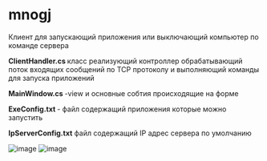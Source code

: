 # mnogj
Клиент для  запускающий приложения или выключающий компьютер по команде  сервера 

<b> ClientHandler.cs </b> класс реализующий  контроллер обрабатывающий поток входящих сообщений по TCP протоколу и выполняющий команды для запуска приложений
 
<b>MainWindow.cs </b>-view и основные собтия происходящие на форме

<b>ExeConfig.txt </b>- файл содержащий приложения которые можно запустить 

<b>IpServerConfig.txt</b> файл содержащий IP адрес сервера по умолчанию

![image](https://user-images.githubusercontent.com/61508770/193868552-3c0ffc5b-8869-445f-9290-ca20fe1dcc56.png)
![image](https://user-images.githubusercontent.com/61508770/193868674-efd3641c-c705-4c46-b300-a0adcf5d24c7.png)
